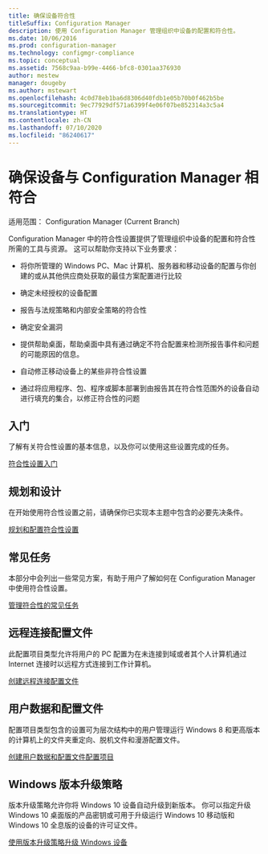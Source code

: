 ```yaml
---
title: 确保设备符合性
titleSuffix: Configuration Manager
description: 使用 Configuration Manager 管理组织中设备的配置和符合性。
ms.date: 10/06/2016
ms.prod: configuration-manager
ms.technology: configmgr-compliance
ms.topic: conceptual
ms.assetid: 7568c9aa-b99e-4466-bfc8-0301aa376930
author: mestew
manager: dougeby
ms.author: mstewart
ms.openlocfilehash: 4c0d78eb1ba6d8306d40fdb1e05b70b0f462b5be
ms.sourcegitcommit: 9ec77929df571a6399f4e06f07be852314a3c5a4
ms.translationtype: HT
ms.contentlocale: zh-CN
ms.lasthandoff: 07/10/2020
ms.locfileid: "86240617"
---
```

# <a name="ensure-device-compliance-with-configuration-manager"></a>确保设备与 Configuration Manager 相符合

适用范围：  Configuration Manager (Current Branch)

Configuration Manager 中的符合性设置提供了管理组织中设备的配置和符合性所需的工具与资源。 这可以帮助你支持以下业务要求：  

-   将你所管理的 Windows PC、Mac 计算机、服务器和移动设备的配置与你创建的或从其他供应商处获取的最佳方案配置进行比较  

-   确定未经授权的设备配置  

-   报告与法规策略和内部安全策略的符合性  

-   确定安全漏洞  

-   提供帮助桌面，帮助桌面中具有通过确定不符合配置来检测所报告事件和问题的可能原因的信息。  

-   自动修正移动设备上的某些非符合性设置  

-   通过将应用程序、包、程序或脚本部署到由报告其在符合性范围外的设备自动进行填充的集合，以修正符合性的问题  


## <a name="get-started"></a>入门  
 了解有关符合性设置的基本信息，以及你可以使用这些设置完成的任务。  

 [符合性设置入门](../../compliance/get-started/get-started-with-compliance-settings.md)  

## <a name="plan-and-design"></a>规划和设计  
 在开始使用符合性设置之前，请确保你已实现本主题中包含的必要先决条件。  

 [规划和配置符合性设置](../../compliance/plan-design/plan-for-and-configure-compliance-settings.md)  

## <a name="common-tasks"></a>常见任务  
 本部分中会列出一些常见方案，有助于用户了解如何在 Configuration Manager 中使用符合性设置。  

 [管理符合性的常见任务](../../compliance/plan-design/common-tasks-for-managing-compliance.md)  

## <a name="remote-connection-profiles"></a>远程连接配置文件  
 此配置项目类型允许将用户的 PC 配置为在未连接到域或者其个人计算机通过 Internet 连接时以远程方式连接到工作计算机。  

 [创建远程连接配置文件](../deploy-use/create-remote-connection-profiles.md)  

## <a name="user-data-and-profiles"></a>用户数据和配置文件  
 配置项目类型包含的设置可为层次结构中的用户管理运行 Windows 8 和更高版本的计算机上的文件夹重定向、脱机文件和漫游配置文件。  

 [创建用户数据和配置文件配置项目](../deploy-use/create-user-data-and-profiles-configuration-items.md)  

## <a name="windows-edition-upgrade-policy"></a>Windows 版本升级策略  
 版本升级策略允许你将 Windows 10 设备自动升级到新版本。 你可以指定升级 Windows 10 桌面版的产品密钥或可用于升级运行 Windows 10 移动版和 Windows 10 全息版的设备的许可证文件。  

 [使用版本升级策略升级 Windows 设备](../deploy-use/upgrade-windows-version.md)  
